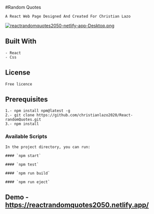 #Random Quotes

    A React Web Page Designed And Created For Christian Lazo

[![reactrandomquotes2050-netlify-app-Desktop.png](https://i.postimg.cc/TwbwF8HV/reactrandomquotes2050-netlify-app-Desktop.png)](https://postimg.cc/ftwDSPsy)

## Built With

    - React
    - Css

## License

    Free licence

## Prerequisites

    1.- npm install npm@latest -g
    2.- git clone https://github.com/christianlazo2020/React-randomQuotes.git
    3.- npm install

### Available Scripts

    In the project directory, you can run:

    #### `npm start`

    #### `npm test`

    #### `npm run build`

    #### `npm run eject`

## Demo - https://reactrandomquotes2050.netlify.app/
